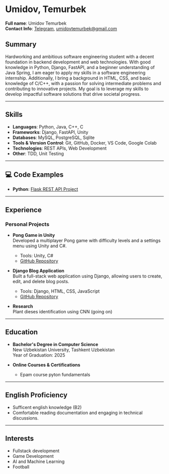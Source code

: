 # Umidov, Temurbek 
**Full name**: Umidov Temurbek  
**Contact Info**: [Telegram](https://t.me/Umidov_Temur), umidovtemurbek@gmail.com  
## Summary
Hardworking and ambitious software engineering student with a decent foundation in backend development and web technologies. With good knowledge in Python, Django, FastAPI, and a beginner understanding of Java Spring, I am eager to apply my skills in a software engineering internship. Additionally, I bring a background in HTML, CSS, and basic knowledge of C/C++, with a passion for solving intermediate problems and contributing to innovative projects. My goal is to leverage my skills to develop impactful software solutions that drive societal progress.  

---

##  Skills
- **Languages**: Python, Java, C++, C 
- **Frameworks**: Django, FastAPI, Unity
- **Databases**: MySQL, PostgreSQL, Sqlite
- **Tools & Version Control**: Git, GitHub, Docker, VS Code, Google Colab
- **Technologies**: REST APIs, Web Development
- **Other**: TDD, Unit Testing

---

## 💻 Code Examples
- **Python**: [Flask REST API Project](https://github.com/Temur112/Compalint_management_system_api)


---

##  Experience
### Personal Projects
- **Pong Game in Unity**  
  Developed a multiplayer Pong game with difficulty levels and a settings menu using Unity and C#.
  - Tools: Unity, C#
  - [GitHub Repository](https://github.com/Temur112/pong_game)

- **Django Blog Application**  
  Built a full-stack web application using Django, allowing users to create, edit, and delete blog posts.
  - Tools: Django, HTML, CSS, JavaScript
  - [GitHub Repository](https://github.com/Temur112/django_blog_app)

- **Research**  
    Plant dieses identification using CNN (going on)

---

## Education
- **Bachelor's Degree in Computer Science**  
  New Uzbekistan University, Tashkent Uzbekistan  
  Year of Graduation: 2025

- **Online Courses & Certifications**
  - Epam course pyton fundamentals

---

## English Proficiency
- Sufficent english knowledge (B2)
- Comfortable reading documentation and engaging in technical discussions.

---

## Interests
- Fullstack development
- Game Development
- AI and Machine Learning
- Football
